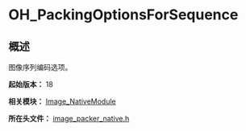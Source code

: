# OH_PackingOptionsForSequence

## 概述

图像序列编码选项。

**起始版本：** 18

**相关模块：** [Image_NativeModule](capi-image-nativemodule.md)

**所在头文件：** [image_packer_native.h](capi-image-packer-native-h.md)

